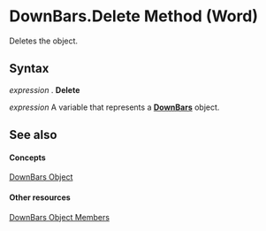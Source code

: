 
# DownBars.Delete Method (Word)

Deletes the object.


## Syntax

 _expression_ . **Delete**

 _expression_ A variable that represents a **[DownBars](d0cf170e-0c58-2d01-a4b2-1eaf65dbfa3c.md)** object.


## See also


#### Concepts


[DownBars Object](d0cf170e-0c58-2d01-a4b2-1eaf65dbfa3c.md)
#### Other resources


[DownBars Object Members](ed402462-03fc-d980-6f8d-b3e7ae72aee2.md)
